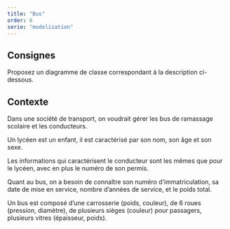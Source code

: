 ```yaml
---
title: "Bus"
order: 6
serie: "modelisation"
---
```



## Consignes 

Proposez un diagramme de classe correspondant à la description ci-dessous.

## Contexte 

Dans une société de transport, on voudrait gérer les bus de ramassage scolaire et les conducteurs. 

Un lycéen est un enfant, il est caractérisé par son nom, son âge et son sexe. 

Les informations qui caractérisent le conducteur sont les mêmes que pour le lycéen, avec en plus le numéro de son permis. 

Quant au bus, on a besoin de connaître son numéro d’immatriculation, sa date de mise en service, nombre d’années de service, et le poids total.

Un bus est composé d’une carrosserie (poids, couleur), de 6 roues (pression, diamètre), de plusieurs sièges (couleur) pour passagers, plusieurs vitres (épaisseur, poids).


